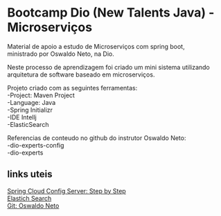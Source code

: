 # Bootcamp Dio (New Talents Java) - Microserviços
Material de apoio a estudo de Microserviços com spring boot,  
ministrado por Oswaldo Neto, na Dio.  

Neste processo de aprendizagem foi criado um mini sistema utilizando arquitetura de software baseado em microserviços.  

Projeto criado com as seguintes ferramentas:  
-Project: Maven Project  
-Language: Java  
-Spring Initializr  
-IDE Intellj  
-ElasticSearch  


Referencias de conteudo no github do instrutor Oswaldo Neto:  
-dio-experts-config  
-dio-experts  


## links uteis  
[Spring Cloud Config Server: Step by Step](https://dev.to/markbdsouza/spring-cloud-config-server-step-by-step-14fd)  
[Elastich Search](https://www.elastic.co/pt/downloads/elasticsearch#ga-release)  
[Git: Oswaldo Neto](https://github.com/oswaldoneto)  